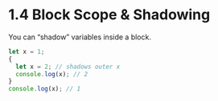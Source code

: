 # 1.4 Block Scope & Shadowing

You can “shadow” variables inside a block.

```js
let x = 1;
{
  let x = 2; // shadows outer x
  console.log(x); // 2
}
console.log(x); // 1
```
